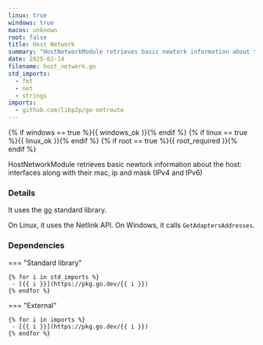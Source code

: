 ```yaml
---
linux: true
windows: true
macos: unknown
root: false
title: Host Network
summary: "HostNetworkModule retrieves basic newtork information about the host: interfaces along with their mac, ip and mask (IPv4 and IPv6)"
date: 2025-02-14
filename: host_network.go
std_imports:
  - fmt
  - net
  - strings
imports:
  - github.com/libp2p/go-netroute
---
```


{% if windows == true %}{{ windows_ok }}{% endif %}
{% if linux == true %}{{ linux_ok }}{% endif %}
{% if root == true %}{{ root_required }}{% endif %}

HostNetworkModule retrieves basic newtork information about the host: interfaces along with their mac, ip and mask (IPv4 and IPv6)

### Details


It uses the [go](https://pkg.go.dev/net) standard library.

On Linux, it uses the Netlink API. On Windows, it calls `GetAdaptersAddresses`.

### Dependencies

=== "Standard library"

	{% for i in std_imports %}
	 - [{{ i }}](https://pkg.go.dev/{{ i }})
	{% endfor %}

=== "External"

	{% for i in imports %}
	 - [{{ i }}](https://pkg.go.dev/{{ i }})
	{% endfor %}
